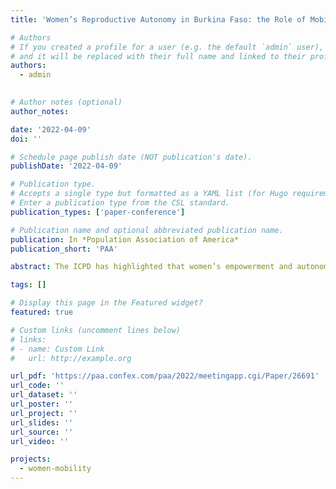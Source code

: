 ```yaml
---
title: 'Women’s Reproductive Autonomy in Burkina Faso: the Role of Mobility'

# Authors
# If you created a profile for a user (e.g. the default `admin` user), write the username (folder name) here
# and it will be replaced with their full name and linked to their profile.
authors:
  - admin
  

# Author notes (optional)
author_notes:

date: '2022-04-09'
doi: ''

# Schedule page publish date (NOT publication's date).
publishDate: '2022-04-09'

# Publication type.
# Accepts a single type but formatted as a YAML list (for Hugo requirements).
# Enter a publication type from the CSL standard.
publication_types: ['paper-conference']

# Publication name and optional abbreviated publication name.
publication: In *Population Association of America*
publication_short: 'PAA'

abstract: The ICPD has highlighted that women’s empowerment and autonomy are essential for the achievement of sustainable development. However, women in Burkina Faso possess very little control over their lives, particularly in the matters of reproductive rights. The reasons are both the patriarchal culture in Burkina Faso and, more importantly, women’s lower social status caused by their limited mobility and access to resources, such as job opportunities, health care facilities, and social interactions. Hence, we aim to conceptualize women’s reproductive autonomy using PMA data, and explore how different domains of reproductive autonomy (when to have child, decide to switch family planning method, and when to have sex) are restricted by women’s mobility. We also examine the effects of spatial displacements of sample clusters and evaluate different measures of robustness of models. We find that mobility, especially road connectivity, has a more significantly positive association with women's reproductive autonomy in rural areas.

tags: []

# Display this page in the Featured widget?
featured: true

# Custom links (uncomment lines below)
# links:
# - name: Custom Link
#   url: http://example.org

url_pdf: 'https://paa.confex.com/paa/2022/meetingapp.cgi/Paper/26691'
url_code: ''
url_dataset: ''
url_poster: ''
url_project: ''
url_slides: ''
url_source: ''
url_video: ''

projects:
  - women-mobility
---
```

